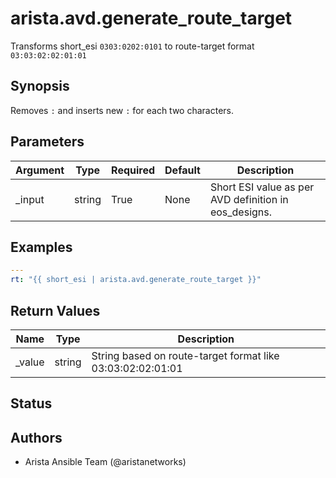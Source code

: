 # arista.avd.generate_route_target

Transforms short\_esi <code>0303\:0202\:0101</code> to route\-target format <code>03\:03\:02\:02\:01\:01</code>

## Synopsis

Removes <code>\:</code> and inserts new <code>\:</code> for each two characters\.

## Parameters

| Argument | Type | Required | Default | Description |
| -------- | ---- | -------- | ------- | ----------- |
| _input | string | True | None | Short ESI value as per AVD definition in eos\_designs\. |

## Examples

```yaml
---
rt: "{{ short_esi | arista.avd.generate_route_target }}"
```

## Return Values

| Name | Type | Description |
| ---- | ---- | ----------- |
| _value | string | String based on route\-target format like 03\:03\:02\:02\:01\:01 |

## Status

## Authors

- Arista Ansible Team (@aristanetworks)
